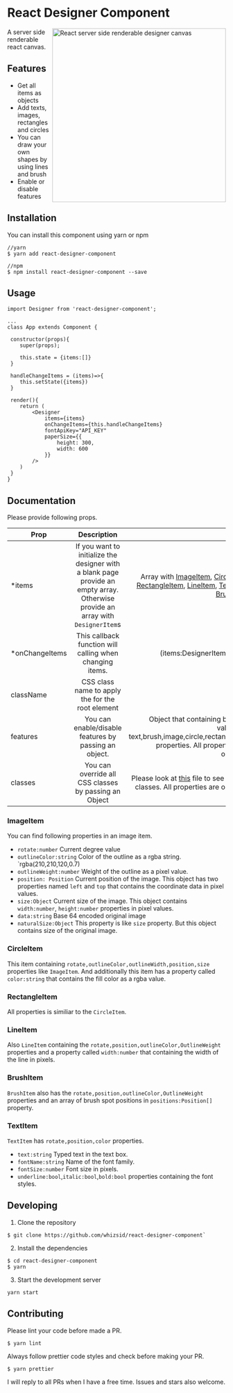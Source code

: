 # React Designer Component

<img align="right" width="400px" src="https://i.imgur.com/bXHpw2P.png" alt="React server side renderable designer canvas" />

A server side renderable react canvas.

## Features

- Get all items as objects
- Add texts, images, rectangles and circles
- You can draw your own shapes by using lines and brush
- Enable or disable features

## Installation

You can install this component using yarn or npm

```
//yarn
$ yarn add react-designer-component

//npm
$ npm install react-designer-component --save
```

## Usage

```
import Designer from 'react-designer-component';

...
class App extends Component {

 constructor(props){
	super(props);

	this.state = {items:[]}
 }

 handleChangeItems = (items)=>{
 	this.setState({items})
 }

 render(){
	return (
		<Designer
			items={items}
			onChangeItems={this.handleChangeItems}
			fontApiKey="API_KEY"
			paperSize={{
				height: 300,
				width: 600
			}}
		/>
	)
 }
}

```

## Documentation

Please provide following props.

| Prop | Description | Type |
| ------------- |:-------------:| -----:|
| *items | If you want to initialize the designer with a blank page provide an empty array. Otherwise provide an array with `DesignerItem`s | Array with [ImageItem](#imageitem), [CircleItem](#circleitem), [RectangleItem](#rectangleitem), [LineItem](#lineitem), [TextItem](#textitem), [BrushItem](#brushitem) |
| *onChangeItems | This callback function will calling when changing items. | (items:DesignerItem)=>void |
| className | CSS class name to apply the for the root element | string |
| features | You can enable/disable features by passing an object. | Object that containing boolean values for text,brush,image,circle,rectangle,line properties. All properties are optional. |
| classes | You can override all CSS classes by passing an Object | Please look at [this](src/styleClasses.ts) file to see all CSS classes. All properties are optional. |

### ImageItem

You can find following properties in an image item.

- `rotate:number` Current degree value
- `outlineColor:string` Color of the outline as a rgba string. `rgba(210,210,120,0.7)
- `outlineWeight:number` Weight of the outline as a pixel value.
- `position: Position` Current position of the image. This object has two properties named `left` and `top` that contains the coordinate data in pixel values.
- `size:Object` Current size of the image. This object contains `width:number`, `height:number` properties in pixel values.
- `data:string` Base 64 encoded original image
- `naturalSize:Object` This property is like `size` property. But this object contains size of the original image.

### CircleItem

This item containing `rotate,outlineColor,outlineWidth,position,size` properties like `ImageItem`. And additionally this item has a property called `color:string` that contains the fill color as a rgba value.

### RectangleItem

All properties is similiar to the `CircleItem`.

### LineItem

Also `LineItem` containing the `rotate,position,outlineColor,OutlineWeight` properties and a property called `width:number` that containing the width of the line in pixels.

### BrushItem

`BrushItem` also has the `rotate,position,outlineColor,OutlineWeight` properties and an array of brush spot positions in `positions:Position[]` property.

### TextItem

`TextItem` has `rotate,position,color` properties.

- `text:string` Typed text in the text box.
- `fontName:string` Name of the font family.
- `fontSize:number` Font size in pixels.
- `underline:bool`,`italic:bool`,`bold:bool` properties containing the font styles.

## Developing

1. Clone the repository

```
$ git clone https://github.com/whizsid/react-designer-component`
```

2. Install the dependencies

```
$ cd react-designer-component
$ yarn
```

3. Start the development server

```
yarn start
```

## Contributing

Please lint your code before made a PR.

```
$ yarn lint
```

Always follow prettier code styles and check before making your PR.

```
$ yarn prettier
```

I will reply to all PRs when I have a free time. Issues and stars also welcome.
